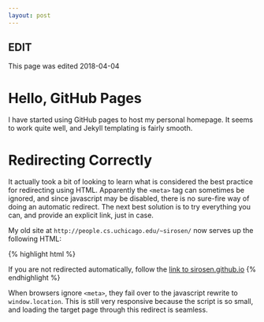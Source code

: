 ```yaml
---
layout: post
---
```


EDIT
----
This page was edited 2018-04-04

Hello, GitHub Pages
===================

I have started using GitHub pages to host my personal homepage.
It seems to work quite well, and Jekyll templating is fairly smooth.

Redirecting Correctly
=====================

It actually took a bit of looking to learn what is considered the best practice for redirecting using HTML.
Apparently the `<meta>` tag can sometimes be ignored, and since javascript may be disabled, there is no sure-fire way of doing an automatic redirect.
The next best solution is to try everything you can, and provide an explicit link, just in case.

My old site at `http://people.cs.uchicago.edu/~sirosen/` now serves up the following HTML:

{% highlight html %}
<!DOCTYPE HTML>
<html lang="en-US">
    <head>
        <meta charset="UTF-8">
        <meta http-equiv="refresh" content="1;url=http://sirosen.github.io/">
        <script type="text/javascript">
            window.location.href = "http://sirosen.github.io/"
        </script>
        <title>Page Redirection</title>
    </head>
    <body>
        If you are not redirected automatically, follow the <a href='http://sirosen.github.io/'>link to sirosen.github.io</a>
    </body>
</html>
{% endhighlight %}

When browsers ignore `<meta>`, they fail over to the javascript rewrite to `window.location`.
This is still very responsive because the script is so small, and loading the target page through this redirect is seamless.
